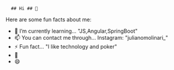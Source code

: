       ## Hi ## 👋

Here are some fun facts about me:

- 🌱 I’m currently learning... "JS,Angular,SpringBoot"
- 📫 You can contact me through... Instagram: "julianomolinari_"
- ⚡ Fun fact... "I like technology and poker"
- 💬 
- 😄
